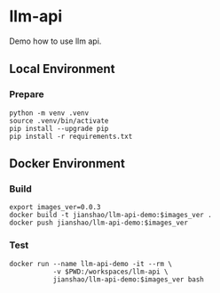 # llm-api

Demo how to use llm api.

## Local Environment

### Prepare
~~~ shell
python -m venv .venv
source .venv/bin/activate
pip install --upgrade pip
pip install -r requirements.txt
~~~

## Docker Environment

### Build
~~~ shell
export images_ver=0.0.3
docker build -t jianshao/llm-api-demo:$images_ver .
docker push jianshao/llm-api-demo:$images_ver
~~~
### Test
~~~ shell
docker run --name llm-api-demo -it --rm \
           -v $PWD:/workspaces/llm-api \
           jianshao/llm-api-demo:$images_ver bash
~~~
